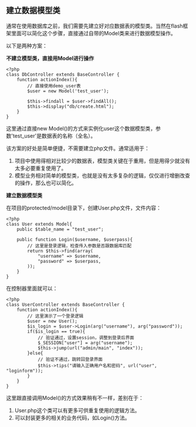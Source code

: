## 建立数据模型类

通常在使用数据库之前，我们需要先建立好对应数据表的模型类。当然在flash框架里面可以简化这个步骤，直接通过自带的Model类来进行数据模型操作。

以下是两种方案：

**不建立模型类，直接用Model进行操作**

	<?php
	class DbController extends BaseController {
		function actionIndex(){
			// 直接使用demo_user表
			$user = new Model('test_user');

			$this->findall = $user->findAll();
			$this->display("db/create.html");
		}
	}

这里通过直接new Model()的方式来实例化user这个数据模型类，参数'test_user'是数据表的名称（全名）。

该方案的好处是简单便捷，不需要建立php文件。通常适用于：

1. 项目中使用得相对比较少的数据表，模型类关键在于重用，但是用得少就没有太多必要重复使用了。
2. 模型业务相对简单的模型类，也就是没有太多复杂的逻辑，仅仅进行增删改查的操作，那么也可以简化。

**建立数据模型类**

在项目的protected/model目录下，创建User.php文件，文件内容：

	<?php
	class User extends Model{
		public $table_name = "test_user";
		
		public function Login($username, $userpass){
			// 这里是登录逻辑，检查传入参数是否跟数据库匹配
			return $this->find(array(
				"username" => $username,
				"password" => $userpass, 
			));
		}
	}
	
在控制器里面就可以：

	<?php
	class UserController extends BaseController {
		function actionIndex(){
			// 这里演示了一个登录逻辑
			$user = new User();
			$is_login = $user->Login(arg("username"), arg("password"));
			if($is_login == true){
				// 验证通过，设置session，调整到登录后界面
				$_SESSION["user"] = arg("username");
				$this->jump(url("admin/main", "index"));
			}else{
				// 验证不通过，跳转回登录界面
				$this->tips("请输入正确用户名和密码", url("user", "loginform"));
			}
		}
	}
	
这里跟直接调用Model()的方式效果稍有不一样，差别在于：

1. User.php这个类可以有更多可供重复使用的逻辑方法。
2. 可以封装更多的相关的业务代码，如Login()方法。